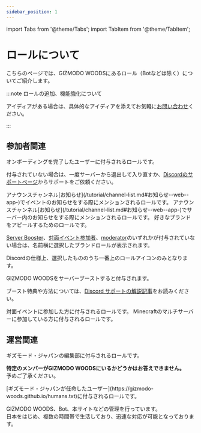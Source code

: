 ```yaml
---
sidebar_position: 1
---
```


import Tabs from '@theme/Tabs';
import TabItem from '@theme/TabItem';

# ロールについて

こちらのページでは、GIZMODO WOODSにあるロール（Botなどは除く）についてご紹介します。

:::note ロールの追加、機能強化について

アイディアがある場合は、具体的なアイディアを添えてお気軽に[お問い合わせ](tutorial/inquiry/contact.md)ください。

:::

## 参加者関連

<Tabs>
  <TabItem value="member" label="member">
オンボーディングを完了したユーザーに付与されるロールです。

付与されていない場合は、一度サーバーから退出して入り直すか、[Discordのサポートページ](https://support.discord.com/hc/ja)からサポートをご依頼ください。
  </TabItem>

  <TabItem value="イベント" label="イベント通知">
アナウンスチャンネル[お知らせ](/tutorial/channel-list.md#お知らせ--web--app-)でイベントのお知らせをする際にメンションされるロールです。
  </TabItem>

  <TabItem value="お知らせ" label="お知らせ通知">
アナウンスチャンネル[お知らせ](/tutorial/channel-list.md#お知らせ--web--app-)でサーバー内のお知らせをする際にメンションされるロールです。
  </TabItem>
</Tabs>

<Tabs>
  <TabItem value="ブランドロール" label="ブランドロール">
好きなブランドをアピールするためのロールです。

[Server Booster](#server-booster)、[対面イベント参加者](#%E5%AF%BE%E9%9D%A2%E3%82%A4%E3%83%99%E3%83%B3%E3%83%88%E5%8F%82%E5%8A%A0%E8%80%85)、[moderator](#moderator)のいずれかが付与されていない場合は、名前横に選択したブランドロールが表示されます。

Discordの仕様上、選択したもののうち一番上のロールアイコンのみとなります。
  </TabItem>

  <TabItem value="Server Booster" label="Server Booster">
GIZMODO WOODSをサーバーブーストすると付与されます。

ブースト特典や方法については、[Discord サポートの解説記事](https://support.discord.com/hc/ja/articles/360028038352)をお読みください。
  </TabItem>

  <TabItem value="対面イベント参加者" label="対面イベント参加者">
対面イベントに参加した方に付与されるロールです。
  </TabItem>

  <TabItem value="GizMC参加者" label="GizMC参加者">
Minecraftのマルチサーバーに参加している方に付与されるロールです。
  </TabItem>
</Tabs>

## 運営関連

<Tabs>
  <TabItem value="編集部" label="編集部">
ギズモード・ジャパンの編集部に付与されるロールです。

**特定のメンバーがGIZMODO WOODSにいるかどうかはお答えできません。**  
予めご了承ください。
  </TabItem>

  <TabItem value="moderator" label="moderator">
[ギズモード・ジャパンが任命したユーザー](https://gizmodo-woods.github.io/humans.txt)に付与されるロールです。

GIZMODO WOODS、Bot、本サイトなどの管理を行っています。  
日本をはじめ、複数の時間帯で生活しており、迅速な対応が可能となっております。  
  </TabItem>
</Tabs>
